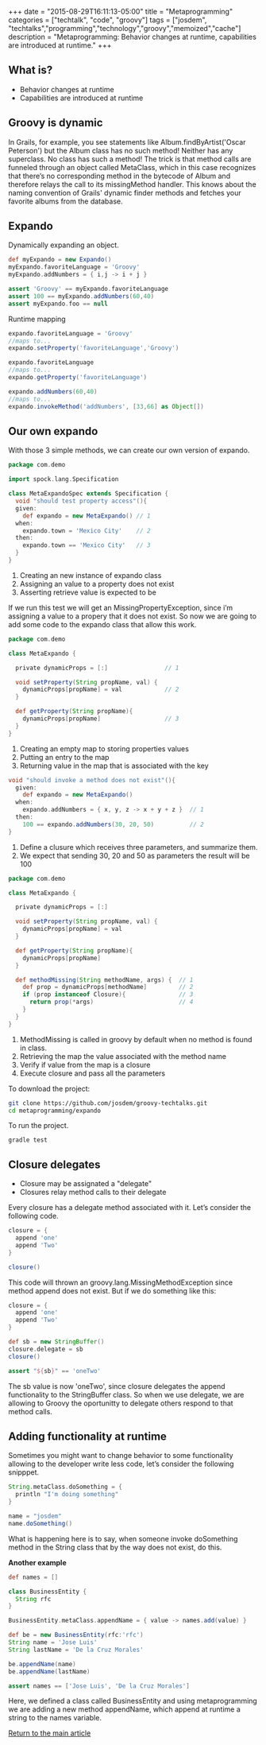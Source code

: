 +++
date = "2015-08-29T16:11:13-05:00"
title = "Metaprogramming"
categories = ["techtalk", "code", "groovy"]
tags = ["josdem", "techtalks","programming","technology","groovy","memoized","cache"]
description = "Metaprogramming: Behavior changes at runtime, capabilities are introduced at runtime."
+++

## What is?

* Behavior changes at runtime
* Capabilities are introduced at runtime

## Groovy is dynamic
In Grails, for example, you see statements like Album.findByArtist('Oscar Peterson') but the Album class has no such method! Neither has any superclass. No class has such a method! The trick is that method calls are funneled through an object called MetaClass, which in this case recognizes that there’s no corresponding method in the bytecode of Album and therefore relays the call to its missingMethod handler. This knows about the naming convention of Grails' dynamic finder methods and fetches your favorite albums from the database.

## Expando
Dynamically expanding an object.

```groovy
def myExpando = new Expando()
myExpando.favoriteLanguage = 'Groovy'
myExpando.addNumbers = { i,j -> i + j }

assert 'Groovy' == myExpando.favoriteLanguage
assert 100 == myExpando.addNumbers(60,40)
assert myExpando.foo == null
```

Runtime mapping

```groovy
expando.favoriteLanguage = 'Groovy'
//maps to...
expando.setProperty('favoriteLanguage','Groovy')

expando.favoriteLanguage
//maps to...
expando.getProperty('favoriteLanguage')

expando.addNumbers(60,40)
//maps to...
expando.invokeMethod('addNumbers', [33,66] as Object[])
```

## Our own expando
With those 3 simple methods, we can create our own version of expando.

```groovy
package com.demo

import spock.lang.Specification

class MetaExpandoSpec extends Specification {
  void "should test property access"(){
  given:
    def expando = new MetaExpando() // 1
  when:
    expando.town = 'Mexico City'    // 2
  then:
    expando.town == 'Mexico City'   // 3
  }
}
```

1. Creating an new instance of expando class
2. Assigning an value to a property does not exist
3. Asserting retrieve value is expected to be

If we run this test we will get an MissingPropertyException, since i’m assigning a value to a propery that it does not exist. So now we are going to add some code to the expando class that allow this work.

```groovy
package com.demo

class MetaExpando {

  private dynamicProps = [:]                // 1

  void setProperty(String propName, val) {
    dynamicProps[propName] = val            // 2
  }

  def getProperty(String propName){
    dynamicProps[propName]                  // 3
  }
}
```

1. Creating an empty map to storing properties values
2. Putting an entry to the map
3. Returning value in the map that is associated with the key

```groovy
void "should invoke a method does not exist"(){
  given:
    def expando = new MetaExpando()
  when:
    expando.addNumbers = { x, y, z -> x + y + z }  // 1
  then:
    100 == expando.addNumbers(30, 20, 50)          // 2
}
```

1. Define a clusure which receives three parameters, and summarize them.
2. We expect that sending 30, 20 and 50 as parameters the result will be 100

```groovy
package com.demo

class MetaExpando {

  private dynamicProps = [:]

  void setProperty(String propName, val) {
    dynamicProps[propName] = val
  }

  def getProperty(String propName){
    dynamicProps[propName]
  }

  def methodMissing(String methodName, args) {  // 1
    def prop = dynamicProps[methodName]         // 2
    if (prop instanceof Closure){               // 3
      return prop(*args)                        // 4
    }
  }
}
```

1. MethodMissing is called in groovy by default when no method is found in class.
2. Retrieving the map the value associated with the method name
3. Verify if value from the map is a closure
4. Execute closure and pass all the parameters


To download the project:

```bash
git clone https://github.com/josdem/groovy-techtalks.git
cd metaprogramming/expando
```

To run the project.

```
gradle test
```


## Closure delegates

* Closure may be assignated a "delegate"
* Closures relay method calls to their delegate

Every closure has a delegate method associated with it. Let’s consider the following code.

```groovy
closure = {
  append 'one'
  append 'Two'
}

closure()
```

This code will thrown an groovy.lang.MissingMethodException since method append does not exist. But if we do something like this:

```groovy
closure = {
  append 'one'
  append 'Two'
}

def sb = new StringBuffer()
closure.delegate = sb
closure()

assert "${sb}" == 'oneTwo'
```

The sb value is now 'oneTwo', since closure delegates the append functionality to the StringBuffer class. So when we use delegate, we are allowing to Groovy the oportunitty to delegate others respond to that method calls.

## Adding functionality at runtime

Sometimes you might want to change behavior to some functionality allowing to the developer write less code, let’s consider the following snipppet.

```groovy
String.metaClass.doSomething = {
  println "I'm doing something"
}

name = "josdem"
name.doSomething()
```

What is happening here is to say, when someone invoke doSomething method in the String class that by the way does not exist, do this.

**Another example**

```groovy
def names = []

class BusinessEntity {
  String rfc
}

BusinessEntity.metaClass.appendName = { value -> names.add(value) }

def be = new BusinessEntity(rfc:'rfc')
String name = 'Jose Luis'
String lastName = 'De la Cruz Morales'

be.appendName(name)
be.appendName(lastName)

assert names == ['Jose Luis', 'De la Cruz Morales']
```

Here, we defined a class called BusinessEntity and using metaprogramming we are adding a new method appendName, which append at runtime a string to the names variable.


[Return to the main article](/techtalk/groovy)

